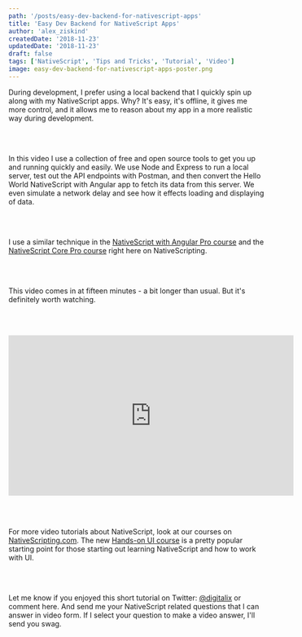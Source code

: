 ```yaml
---
path: '/posts/easy-dev-backend-for-nativescript-apps'
title: 'Easy Dev Backend for NativeScript Apps'
author: 'alex_ziskind'
createdDate: '2018-11-23'
updatedDate: '2018-11-23'
draft: false
tags: ['NativeScript', 'Tips and Tricks', 'Tutorial', 'Video']
image: easy-dev-backend-for-nativescript-apps-poster.png
---
```


During development, I prefer using a local backend that I quickly spin up along with my NativeScript apps. Why? It's easy, it's offline, it gives me more control, and it allows me to reason about my app in a more realistic way during development.

<br/><br/>

In this video I use a collection of free and open source tools to get you up and running quickly and easily. We use Node and Express to run a local server, test out the API endpoints with Postman, and then convert the Hello World NativeScript with Angular app to fetch its data from this server. We even simulate a network delay and see how it effects loading and displaying of data.

<br/><br/>

I use a similar technique in the [NativeScript with Angular Pro course](https://nativescripting.com/course/nativescript-with-angular-pro/) and the [NativeScript Core Pro course](https://nativescripting.com/course/nativescript-core-pro/) right here on NativeScripting.

<br/><br/>

This video comes in at fifteen minutes - a bit longer than usual. But it's definitely worth watching.

<br/><br/>

<div class="videoWrapper">
    <iframe width="560" height="315" src="https://www.youtube.com/embed/j5KyMJFTklw" frameborder="0" allowfullscreen></iframe>
</div>

<br><br>

For more video tutorials about NativeScript, look at our courses on [NativeScripting.com](https://nativescripting.com). The new [Hands-on UI course](https://nativescripting.com/course/nativescript-hands-on-ui) is a pretty popular starting point for those starting out learning NativeScript and how to work with UI.

<br/><br/>

Let me know if you enjoyed this short tutorial on Twitter: <a href="https://twitter.com/digitalix" target="_blank">@digitalix</a> or comment here. And send me your NativeScript related questions that I can answer in video form. If I select your question to make a video answer, I'll send you swag.

<br/><br/>
